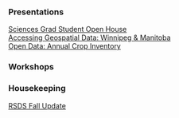 ### Presentations
[Sciences Grad Student Open House](https://meginwinnipeg.github.io/slides/sgsoh_w2020.html)  
[Accessing Geospatial Data: Winnipeg & Manitoba](https://meginwinnipeg.github.io/slides/mod_w2020.html)  
[Open Data: Annual Crop Inventory](https://meginwinnipeg.github.io/slides/aci_w2020.html)
### Workshops
### Housekeeping
[RSDS Fall Update](https://meginwinnipeg.github.io/slides/fall2020.html)
